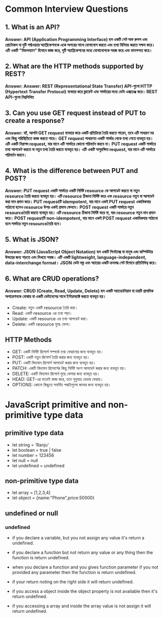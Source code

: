 # Common Interview Questions

## 1. What is an API?

#### Answer: API (Application Programming Interface) হল একটি সেট অফ রুলস এবং প্রোটোকল যা দুটি সফ্টওয়্যার অ্যাপ্লিকেশনকে একে অপরের সাথে যোগাযোগ করতে এবং তথ্য বিনিময় করতে সক্ষম করে। এটি একটি "মিডলম্যান" হিসাবে কাজ করে, দুটি অ্যাপ্লিকেশনের মধ্যে যোগাযোগকে সহজ করে এবং মানসম্মত করে।

## 2. What are the HTTP methods supported by REST?

#### Answer: Answer: REST (Representational State Transfer) API-গুলো HTTP (Hypertext Transfer Protocol) ব্যবহার করে ক্লায়েন্ট এবং সার্ভারের মধ্যে ডেটা এক্সচেঞ্জ করে। REST API-গুলো নিম্নলিখিত

## 3. Can you use GET request instead of PUT to create a response?

#### Answer: হ্যাঁ, আপনি GET request ব্যবহার করে একটি প্রতিক্রিয়া তৈরি করতে পারেন, তবে এটি সাধারণ নয় এবং কিছু পরিস্থিতিতে কাজ করতে পারে। GET request সাধারণত একটি সার্ভার থেকে তথ্য পেতে ব্যবহৃত হয়। এটি একটি নিরাপদ request, যার মানে এটি সার্ভারে কোনো পরিবর্তন করবে না। PUT request একটি সার্ভারে তথ্য আপডেট করতে বা নতুন তথ্য তৈরি করতে ব্যবহৃত হয়। এটি একটি অসুরক্ষিত request, যার মানে এটি সার্ভারে পরিবর্তন করবে।

## 4. What is the difference between PUT and POST?

#### Answer: PUT request একটি সার্ভারে একটি নির্দিষ্ট resource কে আপডেট করতে বা নতুন resource তৈরি করতে ব্যবহৃত হয়। এটি resource ঠিকানা নির্দিষ্ট করে এবং resource নতুন বা আপডেট করা মান প্রদান করে। PUT requestটি idempotent, যার মানে একই PUT request একাধিকবার পাঠানো হলেও resource উপর একই প্রভাব ফেলবে। POST request একটি সার্ভারে নতুন resourceতৈরি করতে ব্যবহৃত হয়। এটি resource ঠিকানা নির্দিষ্ট করে না, বরং resource নতুন মান প্রদান করে। POST requestটি non-idempotent, যার মানে একই POST request একাধিকবার পাঠানো হলে সার্ভারে নতুন resourceতৈরি হবে।

## 5. What is JSON?

#### Answer: JSON (JavaScript Object Notation) হল একটি সিনট্যাক্স যা মানুষ এবং কম্পিউটার উভয়ের জন্য পড়তে এবং লিখতে সহজ। এটি একটি lightweight, language-independent, data-interchange format। JSON ডেটা বস্তু এবং অ্যারের একটি ক্রমবদ্ধ সেট হিসাবে প্রতিনিধিত্ব করে।

## 6. What are CRUD operations?

#### Answer: CRUD (Create, Read, Update, Delete) হল একটি অ্যাক্রোনিয়াম যা চারটি প্রাথমিক অপারেশনকে বোঝায় যা একটি ডেটাবেসের সাথে ইন্টারঅ্যাক্ট করতে ব্যবহৃত হয়।

- Create: নতুন একটি resource তৈরি করা।
- Read: একটি resource এর তথ্য পড়া।
- Update: একটি resource এর তথ্য আপডেট করা।
- Delete: একটি resource মুছে ফেলা।

## HTTP Methods

- GET: একটি নির্দিষ্ট রিসোর্স সম্পর্কে তথ্য ফেরানোর জন্য ব্যবহৃত হয়।
- POST: একটি নতুন রিসোর্স তৈরি করার জন্য ব্যবহৃত হয়।
- PUT: একটি বিদ্যমান রিসোর্স আপডেট করার জন্য ব্যবহৃত হয়।
- PATCH: একটি বিদ্যমান রিসোর্সের কিছু নির্দিষ্ট অংশ আপডেট করার জন্য ব্যবহৃত হয়।
- DELETE: একটি বিদ্যমান রিসোর্স মুছে ফেলার জন্য ব্যবহৃত হয়।
- HEAD: GET-এর মতোই কাজ করে, তবে শুধুমাত্র হেডার ফেরায়।
- OPTIONS: কোনো কিছুতে সমর্থিত পদ্ধতিগুলো জানার জন্য ব্যবহৃত হয়।

# JavaScript primitive and non-primitive type data

## primitive type data

- let string = 'Ranju'
- let boolean = true | false
- let number = 123456
- let null = null
- let undefined = undefined

## non-primitive type data

- let array = [1,2,3,4]
- let object = {name:"Phone",price:50000}

## undefined or null

### undefined

- if you declare a variable, but you not assign any value it's return a undefined.

- if you declare a function but not return any value or any thing then the function is return undefined.

- when you declare a function and you gives function parameter if you not provided any parameter then the function is return undefined.

- if your return noting on the right side it will return undefined.

- if you access a object inside the object property is not available then it's return undefined.

- if you accessing a array and inside the array value is not assign it will return undefined.
